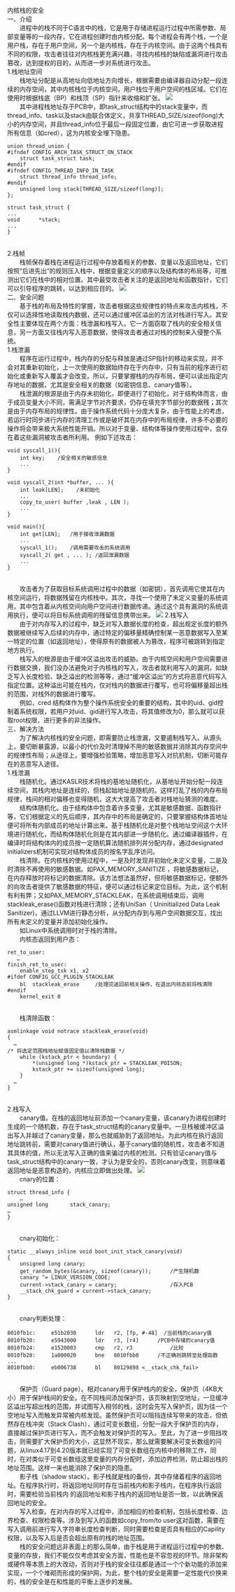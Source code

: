 内核栈的安全
<br />一、介绍
<br />&emsp;&emsp;进程中的栈不同于C语言中的栈，它是用于存储进程运行过程中所需参数、局部变量等的一段内存，它在进程创建时由内核分配。每个进程会有两个栈，一个是用户栈，存在于用户空间，另一个是内核栈，存在于内核空间。由于这两个栈具有不同的权限，攻击者往往对内核栈更充满兴趣，寻找内核栈的缺陷或漏洞进行攻击篡改，达到提权的目的，从而进一步对系统进行攻击。
<br />1.栈地址空间
<br />&emsp;&emsp;栈地址分配是从高地址向低地址方向增长，根据需要由编译器自动分配一段连续的内存空间，其中内核栈位于内核空间，用户栈位于用户空间的栈区域。它们在使用时根据栈底（BP）和栈顶（SP）指针来收缩和扩张。
![](1.png)
<br />&emsp;&emsp;其中进程栈地址存于PCB中，即task_struct结构中的stack变量中，而thread_info、task以及stack由联合体定义，共享THREAD_SIZE/sizeof(long)大小的内存空间，并且thread_info位于最后一段固定位置，由它可进一步获取进程所有信息（如cred），这为内核安全埋下隐患。
```
union thread_union {
#ifndef CONFIG_ARCH_TASK_STRUCT_ON_STACK
    struct task_struct task;
#endif
#ifndef CONFIG_THREAD_INFO_IN_TASK
    struct thread_info thread_info;
#endif
    unsigned long stack[THREAD_SIZE/sizeof(long)];
};
```
```
struct task_struct {
...
void      *stack;
...
}

```

<br />2.栈帧
<br />&emsp;&emsp;栈帧保存着栈在进程运行过程中存放着相关的参数、变量以及返回地址，它们按照“后进先出”的规则压入栈中，根据变量定义的顺序以及结构体的布局等，可推测出它们在栈中的相对位置。其中最受攻击者关注的是返回地址和函数指针，它们可以引导程序的跳转，以达到相应目的。
![](\2.png)
<br />二、安全问题
<br />&emsp;&emsp;基于栈的布局及特性的掌握，攻击者根据这些规律性的特点来攻击内核栈，不仅可以选择性地读取栈内数据，还可以通过缓冲区溢出的方法对栈进行写入。其安全性主要体现在两个方面：栈泄漏和栈写入。它一方面窃取了栈内的安全相关信息，另一方面又往栈内写入恶意数据，使得攻击者通过对栈的控制来入侵整个系统。
<br />1.栈泄漏
<br />&emsp;&emsp;程序在运行过程中，栈内存的分配与释放是通过SP指针的移动来实现，并不会对其重新初始化，上一次使用的数据始终存在于内存中，只有当前的程序进行初始化或重新写入覆盖才会改变。所以，只要掌握栈的内存布局，便可以读出指定内存地址的数据，尤其是安全相关的数据（如密钥信息、canary值等）。
<br />&emsp;&emsp;栈泄漏的根源是由于内存未初始化，即便进行了初始化，对于结构体而言，由于成员变量大小不同，需满足字节对齐要求，仍存在填充字节部分的数据残；其次是由于内存布局的规律性。由于操作系统代码十分庞大复杂，由于性能上的考虑，若运行时同步进行内存的清理工作或是破坏其在内存中的布局规律，许多不必要的操作将会带来极大系统性能开销。所以对于变量、结构体等操作使用过程中，会存在着这些漏洞被攻击者所利用。 
例如下述攻击：
```
void syscall_1(){
    int key;    /安全相关的敏感信息
    ...
}
```
```
void syscall_2(int *buffer, ... ){
    int leak[LEN];    /未初始化
    ...
    copy_to_user( buffer ,leak , LEN );
    ...
}
```
```
void main(){
    int get[LEN];   /用于接收泄漏数据
    ...
    syscall_1();    /调用需要攻击的系统调用
    syscall_2( get , ... ); /返回泄漏数据
    ...
}
```
<br />&emsp;&emsp;攻击者为了获取目标系统调用过程中的数据（如密钥），首先调用它使其在内核空间运行，将数据残留在内核栈中。其次，寻找一个使用了未定义变量的系统调用，其中包含着从内核空间向用户空间进行数据传递。通过这个具有漏洞的系统调用执行，便可以将目标系统调用的残留信息携带出来。
![](\3.png)
2.栈写入
<br />&emsp;&emsp;由于对内存写入的过程中，缺乏对写入数据长度的检查，超出规定长度的额外数据被继续写入后续的内存中，通过特定的偏移量精确控制某一恶意数据写入至某一特定的位置（如返回地址），使得原有的数据被人为篡改，程序可被跳转到指定地方执行。
<br />&emsp;&emsp;栈写入的根源是由于缓冲区溢出攻击的威胁。由于内核空间和用户空间需要进行数据交换，我们没办法避免对于内核栈的写入，攻击者就利用写入的漏洞，如缺乏写入长度检验、缺乏溢出的检测等等，通过“缓冲区溢出”的方式将恶意代码写入指定位置。这种溢出可能在栈内，仅对栈内的数据进行覆写，也可将偏移量超出栈的范围，对栈外的数据进行覆写。 
<br />&emsp;&emsp;例如，cred 结构体作为整个操作系统安全的重要的结构，其中的uid、gid控制着系统权限，若用户对uid、gid进行写入攻击，将其值修改为0，那么就可以获取root权限，进行更多的非法操作。
<br />三、解决方法
<br />&emsp;&emsp;为了解决内核栈的安全问题，即需要防止栈泄漏，又要遏制栈写入。从源头上，要切断暴露源，以最小的代价及时清理掉不用的敏感数据并消除其内存空间中的规律性布局；从途径上，要增强检验策略，增加恶意写入对抗机制，切断可能存在的恶意写入途径。
<br />1.栈泄漏
<br />&emsp;&emsp;栈随机化。通过KASLR技术将栈的基地址随机化，从基地址开始分配一段连续空间，其栈内地址是连续的，但栈起始地址是随机的。这样打乱了栈的内存布局规律，栈间的相对偏移也变得随机，这大大提高了攻击者对栈地址猜测的难度。
<br />&emsp;&emsp;结构体随机化。由于结构体中包含着许多变量，尤其是敏感数据、函数指针等，它们根据定义的先后顺序，其内存中的布局是确定的，只要掌握结构体首地址便可将所有内部成员的地址计算出来。基于栈随机化是对整个栈地址空间这个大环境进行随机化，而结构体随机化则是在其内部进一步随机化。通过编译器插件，在编译时将结构体内的成员按一定随机算法随机排列并分配内存，通过designated initializers机制可实现对结构体成员的按名字乱序访问。
<br />&emsp;&emsp;栈清除。在内核栈的使用过程中，一是及时发现并初始化未定义变量，二是及时清除不再使用的敏感数据。如PAX_MEMORY_SANITIZE ，将敏感数据标记，在内存释放时将标记的数据清除。该方法想法虽然好，但将敏感数据标记，便额外的向攻击者提供了敏感数据的特征，便可以通过标记来定位目标。为此，这个机制有利有弊；又如PAX_MEMORY_STACKLEAK，在系统调用结束后，调用stackleak_erase()函数对栈进行清除；还有UniSan（ Uninitialized Data Leak Sanitizer)，通过LLVM进行静态分析，从分配内存到与用户空间数据交互，找出所有未定义的变量并添加初始化操作。
<br />&emsp;&emsp;如Linux中系统调用时对于栈的清除。
<br />&emsp;&emsp;内核态返回到用户态：
```
ret_to_user:
   …
finish_ret_to_user:
    enable_step_tsk x1, x2
#ifdef CONFIG_GCC_PLUGIN_STACKLEAK
    bl  stackleak_erase		/处理完返回前相关操作，在退出内核态前将栈清除
#endif
    kernel_exit 0
```
<br />&emsp;&emsp;栈清除函数：
```
asmlinkage void notrace stackleak_erase(void)
{
  …
/* 将选定范围栈地址赋值固定值以清除栈数据 */
    while (kstack_ptr < boundary) {
        *(unsigned long *)kstack_ptr = STACKLEAK_POISON;
        kstack_ptr += sizeof(unsigned long);
    }
  …
}
```
<br />2.栈写入
<br />&emsp;&emsp;canary值。在栈的返回地址前添加一个canary变量，该canary为进程创建时生成的一个随机数，存在于task_struct结构的canary变量中。一旦栈被缓冲区溢出写入并越过了canary变量，那么也就威胁到了返回地址。为此内核在执行返回地址跳转前，需要对canary值进行确认，基于canary值的随机性，攻击者不知道其具体的值，所以无法写入正确的值来骗过内核的检测。只有验证canary值与task_struct结构中的canary一致，才认为是安全的，否则canary改变，则意味着返回地址是恶意构造的，内核应立即做出处理。
![](\4.png)
<br />&emsp;&emsp;cnary的位置：
```
struct thread_info {
    …
unsigned long       stack_canary;
…
}
```

<br />&emsp;&emsp;cnary初始化：
```
static __always_inline void boot_init_stack_canary(void)
{
    unsigned long canary;
    get_random_bytes(&canary, sizeof(canary));		/产生随机数
    canary ^= LINUX_VERSION_CODE;
    current->stack_canary = canary;					/存入PCB
    __stack_chk_guard = current->stack_canary;
}
```
<br />&emsp;&emsp;cnary判断处理：
```
8010fb1c:     e51b2030      ldr   r2, [fp, #-48]  /当前栈的canary值
8010fb20:     e5943000      ldr   r3, [r4]		/PCB中存储的canary值
8010fb24:     e1520003      cmp   r2, r3			/比较
8010fb28:     1a000020      bne   8010fbb0		/不正确则跳转至处理函数
...
8010fbb0:     eb006738      bl    80129898 <__stack_chk_fail>
```
<br />&emsp;&emsp;保护页（Guard page）。相对canary用于保护栈内的安全，保护页（4KB大小）用于保护栈间的安全。在不同栈间添加保护页，该页映射到空地址，一旦缓冲区溢出写超出栈的范围，并试图写入相邻的栈，这时会先写入保护页，因为往一个空地址写入而触发异常被内核发现。虽然保护页可以阻挡连续写带来的攻击，但依然存在栈冲突（Stack Clash），通过可变长数组，分配一段大于保护页的内存，直接越过保护页进行写入，而不会触发对保护页的写入。至此，为了进一步阻挡攻击，则需要扩大保护页的大小，这显然不现实，那么就需要解决可变长数组的问题，从linux4.17到4.20版本就已经实现了可变长数组在内核中的移除工作，同时，在对类似于可变长数组这里变量的内存分配时，添加边界检测，防止超出栈的地址范围。这样一来也能消除了保护页的隐患。
<br />&emsp;&emsp;影子栈（shadow stack）。影子栈就是栈的备份，其中存储着程序的返回地址。在程序执行时，将返回地址同时存在当前栈内和影子栈内，在程序执行返回时，需要检验当前栈内 的返回地址和影子栈内的返回地址是否一致，以此确保返回地址的安全。
<br />&emsp;&emsp;写入检查。在对内存的写入过程中，添加相应的检查机制，包括长度检查、边界检查、权限检查等。涉及到写入的函数如copy_from/to user这对函数，需要在写入调用前进行写入字符串长度检查判断，同时需要检查是否具有相应的Capility权限，以及写入后是否会超出原有的栈的地址范围。
<br />&emsp;&emsp;栈的安全问题远非表面上的那么简单，由于栈是用于进程运行过程中的参数、变量的存放，我们不能仅仅考虑其安全方面，性能也是不容忽视的环节。除非架构或硬件等本质上的大改动，否则对于栈的安全往往都是通过一个个新功能的添加来实现，一个个堆砌而形成的保护网，为此，整个栈的安全是需要一定性能代价换来的，栈的安全是在和性能的平衡上逐步的发展。


